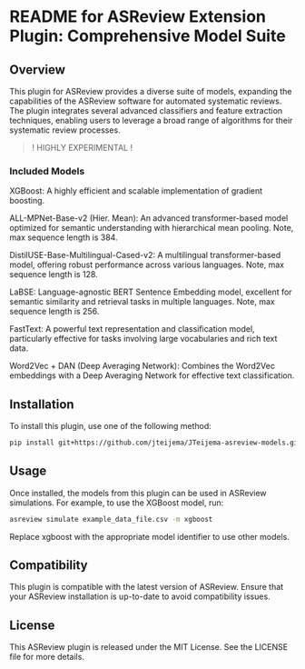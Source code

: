 # README for ASReview Extension Plugin: Comprehensive Model Suite
## Overview

This plugin for ASReview provides a diverse suite of models, expanding the
capabilities of the ASReview software for automated systematic reviews. The
plugin integrates several advanced classifiers and feature extraction
techniques, enabling users to leverage a broad range of algorithms for their
systematic review processes.

> ! HIGHLY EXPERIMENTAL !

### Included Models

XGBoost: A highly efficient and scalable implementation of gradient boosting.

ALL-MPNet-Base-v2 (Hier. Mean): An advanced transformer-based model optimized for
semantic understanding with hierarchical mean pooling. Note, max sequence length
is 384.

DistilUSE-Base-Multilingual-Cased-v2: A multilingual transformer-based model,
offering robust performance across various languages. Note, max sequence length
is 128.

LaBSE: Language-agnostic BERT Sentence Embedding model, excellent for semantic
similarity and retrieval tasks in multiple languages. Note, max sequence length
is 256.

FastText: A powerful text representation and classification model, particularly
effective for tasks involving large vocabularies and rich text data.

Word2Vec + DAN (Deep Averaging Network): Combines the Word2Vec embeddings with a
Deep Averaging Network for effective text classification.

## Installation

To install this plugin, use one of the following method:
```bash
pip install git+https://github.com/jteijema/JTeijema-asreview-models.git
```

## Usage

Once installed, the models from this plugin can be used in ASReview simulations.
For example, to use the XGBoost model, run:

```bash
asreview simulate example_data_file.csv -m xgboost
```

Replace xgboost with the appropriate model identifier to use other models.

## Compatibility

This plugin is compatible with the latest version of ASReview. Ensure that your
ASReview installation is up-to-date to avoid compatibility issues.

## License

This ASReview plugin is released under the MIT License. See the LICENSE file for more details.
